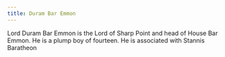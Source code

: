 ```yaml
---
title: Duram Bar Emmon
---
```


Lord Duram Bar Emmon is the Lord of Sharp Point and head of House Bar Emmon. He is a plump boy of fourteen. He is associated with Stannis Baratheon


